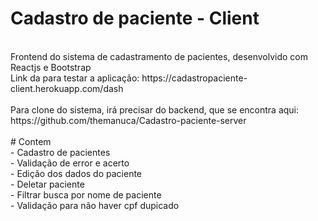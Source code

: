 # Cadastro de paciente - Client <br>
<br>
Frontend do sistema de cadastramento de pacientes, desenvolvido com Reactjs e Bootstrap<br>
Link da para testar a aplicação: https://cadastropaciente-client.herokuapp.com/dash <br>
<br>
Para clone do sistema, irá precisar do backend, que se encontra aqui: https://github.com/themanuca/Cadastro-paciente-server
<br>
<br>
# Contem 
<br>
 - Cadastro de pacientes<br>
 - Validação de error e acerto<br>
 - Edição dos dados do paciente<br>
 - Deletar paciente<br>
 - Filtrar busca por nome de paciente<br>
 - Validação para não haver cpf dupicado<br>
